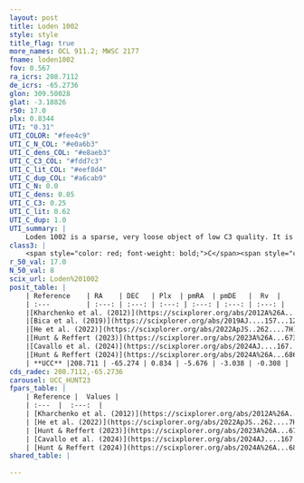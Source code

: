 ```yaml
---
layout: post
title: Loden 1002
style: style
title_flag: true
more_names: OCL 911.2; MWSC 2177
fname: loden1002
fov: 0.567
ra_icrs: 208.7112
de_icrs: -65.2736
glon: 309.50028
glat: -3.18826
r50: 17.0
plx: 0.8344
UTI: "0.31"
UTI_COLOR: "#fee4c9"
UTI_C_N_COL: "#e0a6b3"
UTI_C_dens_COL: "#e8aeb3"
UTI_C_C3_COL: "#fdd7c3"
UTI_C_lit_COL: "#eef8d4"
UTI_C_dup_COL: "#a6cab9"
UTI_C_N: 0.0
UTI_C_dens: 0.05
UTI_C_C3: 0.25
UTI_C_lit: 0.62
UTI_C_dup: 1.0
UTI_summary: |
    Loden 1002 is a sparse, very loose object of low C3 quality. It is moderately studied in the literature.<br><br><span style="color: #99180f; font-weight: bold;">Warning: </span>contains less than 25 stars with <i>P>0.5</i> estimated.
class3: |
    <span style="color: red; font-weight: bold;">C</span><span style="color: red; font-weight: bold;">C</span>
r_50_val: 17.0
N_50_val: 8
scix_url: Loden%201002
posit_table: |
    | Reference    | RA    | DEC   | Plx  | pmRA  | pmDE   |  Rv  |
    | :---         | :---: | :---: | :---: | :---: | :---: | :---: |
    |[Kharchenko et al. (2012)](https://scixplorer.org/abs/2012A%26A...543A.156K) | 208.65 | -65.335 | -- | -4.5 | -3.84 | -- |
    |[Bica et al. (2019)](https://scixplorer.org/abs/2019AJ....157...12B) | 208.778 | -65.397 | -- | -- | -- | -- |
    |[He et al. (2022)](https://scixplorer.org/abs/2022ApJS..262....7H) | 208.945 | -64.949 | 0.971 | -6.334 | -4.004 | -- |
    |[Hunt & Reffert (2023)](https://scixplorer.org/abs/2023A%26A...673A.114H) | 208.773 | -65.396 | 0.751 | -4.923 | -2.146 | -30.025 |
    |[Cavallo et al. (2024)](https://scixplorer.org/abs/2024AJ....167...12C) | 208.593 | -65.408 | 0.753 | -- | -- | -- |
    |[Hunt & Reffert (2024)](https://scixplorer.org/abs/2024A%26A...686A..42H) | 208.773 | -65.396 | 0.751 | -4.923 | -2.146 | -30.025 |
    | **UCC** |208.711 | -65.274 | 0.834 | -5.676 | -3.038 | -0.308 | 
cds_radec: 208.7112,-65.2736
carousel: UCC_HUNT23
fpars_table: |
    | Reference |  Values |
    | :---  |  :---:  |
    | [Kharchenko et al. (2012)](https://scixplorer.org/abs/2012A%26A...543A.156K) | `e_bv=0.396, distance=1332, log_age=8.0` |
    | [He et al. (2022)](https://scixplorer.org/abs/2022ApJS..262....7H) | `A0=1.1, logAge=7.95` |
    | [Hunt & Reffert (2023)](https://scixplorer.org/abs/2023A%26A...673A.114H) | `AV50=0.756, diffAV50=0.397, MOD50=10.489, logAge50=8.425` |
    | [Cavallo et al. (2024)](https://scixplorer.org/abs/2024AJ....167...12C) | `AV50=0.9, dMod50=10.4, logAge50=8.42, [Fe/H]50=-0.19` |
    | [Hunt & Reffert (2024)](https://scixplorer.org/abs/2024A%26A...686A..42H) | `MassJ=139.281` |
shared_table: |
    
---
```

